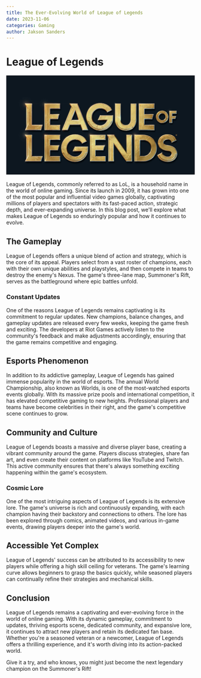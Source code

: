 ```yaml
---
title: The Ever-Evolving World of League of Legends
date: 2023-11-06
categories: Gaming
author: Jakson Sanders
---
```

# League of Legends

![League of Legends](./src/images/lol_logo.jpg)

League of Legends, commonly referred to as LoL, is a household name in the world of online gaming. Since its launch in 2009, it has grown into one of the most popular and influential video games globally, captivating millions of players and spectators with its fast-paced action, strategic depth, and ever-expanding universe. In this blog post, we'll explore what makes League of Legends so enduringly popular and how it continues to evolve.

## The Gameplay

League of Legends offers a unique blend of action and strategy, which is the core of its appeal. Players select from a vast roster of champions, each with their own unique abilities and playstyles, and then compete in teams to destroy the enemy's Nexus. The game's three-lane map, Summoner's Rift, serves as the battleground where epic battles unfold.

### Constant Updates

One of the reasons League of Legends remains captivating is its commitment to regular updates. New champions, balance changes, and gameplay updates are released every few weeks, keeping the game fresh and exciting. The developers at Riot Games actively listen to the community's feedback and make adjustments accordingly, ensuring that the game remains competitive and engaging.

## Esports Phenomenon

In addition to its addictive gameplay, League of Legends has gained immense popularity in the world of esports. The annual World Championship, also known as Worlds, is one of the most-watched esports events globally. With its massive prize pools and international competition, it has elevated competitive gaming to new heights. Professional players and teams have become celebrities in their right, and the game's competitive scene continues to grow.

## Community and Culture

League of Legends boasts a massive and diverse player base, creating a vibrant community around the game. Players discuss strategies, share fan art, and even create their content on platforms like YouTube and Twitch. This active community ensures that there's always something exciting happening within the game's ecosystem.

### Cosmic Lore

One of the most intriguing aspects of League of Legends is its extensive lore. The game's universe is rich and continuously expanding, with each champion having their backstory and connections to others. The lore has been explored through comics, animated videos, and various in-game events, drawing players deeper into the game's world.

## Accessible Yet Complex

League of Legends' success can be attributed to its accessibility to new players while offering a high skill ceiling for veterans. The game's learning curve allows beginners to grasp the basics quickly, while seasoned players can continually refine their strategies and mechanical skills.

## Conclusion

League of Legends remains a captivating and ever-evolving force in the world of online gaming. With its dynamic gameplay, commitment to updates, thriving esports scene, dedicated community, and expansive lore, it continues to attract new players and retain its dedicated fan base. Whether you're a seasoned veteran or a newcomer, League of Legends offers a thrilling experience, and it's worth diving into its action-packed world.

Give it a try, and who knows, you might just become the next legendary champion on the Summoner's Rift!